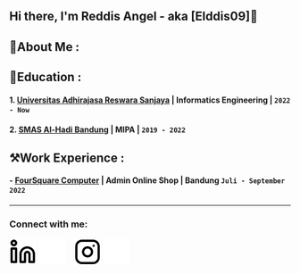 ## Hi there, I'm Reddis Angel - aka [Elddis09]👋

## 🌸About Me :


## 🏫Education :
#### 1. [Universitas Adhirajasa Reswara Sanjaya](https://ars.ac.id/) | Informatics Engineering | `2022 - Now`
#### 2. [SMAS Al-Hadi Bandung](https://www.instagram.com/sma_alhadi_bandung/?hl=id) | MIPA | `2019 - 2022`

## ⚒️Work Experience :
#### - [FourSquare Computer](https://www.instagram.com/fscomp.bdg/?hl=id) | Admin Online Shop | Bandung `Juli - September 2022`

---
### Connect with me:

[![website](./img/linkedin-light.svg)](https://www.linkedin.com/in/reddis-angel-45a204237?utm_source=share&utm_campaign=share_via&utm_content=profile&utm_medium=android_app)
[![website](./img/linkedin-dark.svg)](https://www.linkedin.com/in/reddis-angel-45a204237?utm_source=share&utm_campaign=share_via&utm_content=profile&utm_medium=android_app)
&nbsp;&nbsp;
[![website](./img/instagram-light.svg)](https://www.instagram.com/ddis_re09/)
[![website](./img/instagram-dark.svg)](https://www.instagram.com/ddis_re09/)




